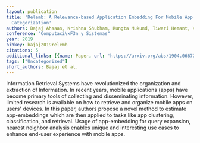 ```yaml
---
layout: publication
title: 'Relemb: A Relevance-based Application Embedding For Mobile App Retrieval And
  Categorization'
authors: Bajaj Ahsaas, Krishna Shubham, Rungta Mukund, Tiwari Hemant, Vala Vanraj
conference: "Computaci\xF3n y Sistemas"
year: 2019
bibkey: bajaj2019relemb
citations: 5
additional_links: [{name: Paper, url: 'https://arxiv.org/abs/1904.06672'}]
tags: ["Uncategorized"]
short_authors: Bajaj et al.
---
```

Information Retrieval Systems have revolutionized the organization and
extraction of Information. In recent years, mobile applications (apps) have
become primary tools of collecting and disseminating information. However,
limited research is available on how to retrieve and organize mobile apps on
users' devices. In this paper, authors propose a novel method to estimate
app-embeddings which are then applied to tasks like app clustering,
classification, and retrieval. Usage of app-embedding for query expansion,
nearest neighbor analysis enables unique and interesting use cases to enhance
end-user experience with mobile apps.